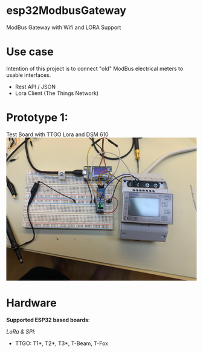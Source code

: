 # esp32ModbusGateway
 ModBus Gateway with Wifi and LORA Support

# Use case

Intention of this project is to connect "old" ModBus electrical meters to usable interfaces.
- Rest API / JSON
- Lora Client (The Things Network)


# Prototype 1:

Test Board with TTGO Lora and DSM 610
<img src="Img/ModBusGatewayProto1.jpg">

# Hardware

**Supported ESP32 based boards**:

*LoRa & SPI*:
- TTGO: T1*, T2*, T3*, T-Beam, T-Fox



